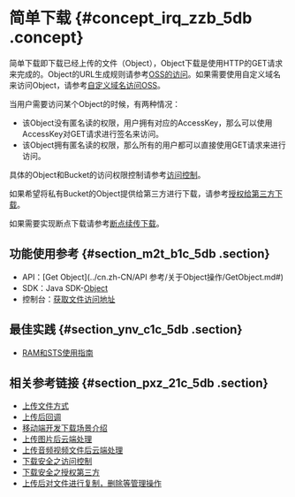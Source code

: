 # 简单下载 {#concept_irq_zzb_5db .concept}

简单下载即下载已经上传的文件（Object），Object下载是使用HTTP的GET请求来完成的。Object的URL生成规则请参考[OSS的访问](cn.zh-CN//ACL验证流程.md#)。如果需要使用自定义域名来访问Object，请参考[自定义域名访问OSS](cn.zh-CN//绑定自定义域名.md#)。

当用户需要访问某个Object的时候，有两种情况：

-   该Object没有匿名读的权限，用户拥有对应的AccessKey，那么可以使用AccessKey对GET请求进行签名来访问。
-   该Object拥有匿名读的权限，那么所有的用户都可以直接使用GET请求来进行访问。

具体的Object和Bucket的访问权限控制请参考[访问控制](cn.zh-CN//访问控制.md#)。

如果希望将私有Bucket的Object提供给第三方进行下载，请参考[授权给第三方下载](cn.zh-CN/开发指南/下载文件/授权给第三方下载.md#)。

如果需要实现断点下载请参考[断点续传下载](cn.zh-CN/开发指南/下载文件/断点续传下载.md#)。

## 功能使用参考 {#section_m2t_b1c_5db .section}

-   API：[Get Object](../cn.zh-CN/API 参考/关于Object操作/GetObject.md#)
-   SDK：Java SDK-[Object](https://help.aliyun.com/document_detail/32014.html)
-   控制台：[获取文件访问地址](../cn.zh-CN//获取文件访问地址.md#)

## 最佳实践 {#section_ynv_c1c_5db .section}

-   [RAM和STS使用指南](../cn.zh-CN//权限管理概述.md#)

## 相关参考链接 {#section_pxz_21c_5db .section}

-   [上传文件方式](cn.zh-CN/开发指南/上传文件/简单上传.md#)
-   [上传后回调](cn.zh-CN/开发指南/上传文件/上传回调.md#)
-   [移动端开发下载场景介绍](cn.zh-CN/开发指南/接入OSS/基于OSS的移动开发.md#)
-   [上传图片后云端处理](cn.zh-CN/开发指南/图片服务.md#)
-   [上传音频视频文件后云端处理](cn.zh-CN/开发指南/云端数据处理.md#)
-   [下载安全之访问控制](cn.zh-CN//访问控制.md#)
-   [下载安全之授权第三方](cn.zh-CN/开发指南/下载文件/授权给第三方下载.md#)
-   [上传后对文件进行复制，删除等管理操作](cn.zh-CN/开发指南/管理文件/设置对象/文件元信息.md#)

